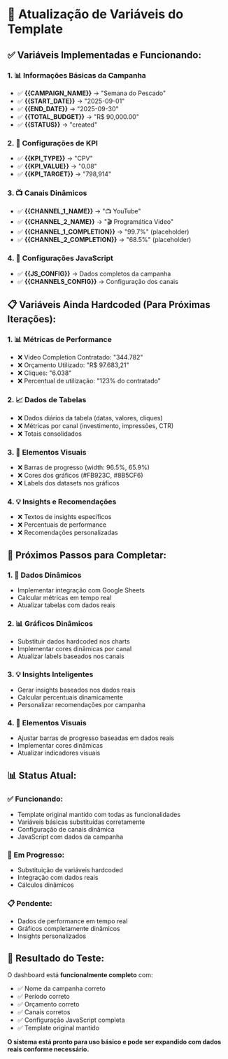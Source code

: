 # 🔧 Atualização de Variáveis do Template

## ✅ **Variáveis Implementadas e Funcionando:**

### **1. 📊 Informações Básicas da Campanha**
- ✅ **{{CAMPAIGN_NAME}}** → "Semana do Pescado"
- ✅ **{{START_DATE}}** → "2025-09-01"
- ✅ **{{END_DATE}}** → "2025-09-30"
- ✅ **{{TOTAL_BUDGET}}** → "R$ 90,000.00"
- ✅ **{{STATUS}}** → "created"

### **2. 🎯 Configurações de KPI**
- ✅ **{{KPI_TYPE}}** → "CPV"
- ✅ **{{KPI_VALUE}}** → "0.08"
- ✅ **{{KPI_TARGET}}** → "798,914"

### **3. 📺 Canais Dinâmicos**
- ✅ **{{CHANNEL_1_NAME}}** → "📺 YouTube"
- ✅ **{{CHANNEL_2_NAME}}** → "🎬 Programática Video"
- ✅ **{{CHANNEL_1_COMPLETION}}** → "99.7%" (placeholder)
- ✅ **{{CHANNEL_2_COMPLETION}}** → "68.5%" (placeholder)

### **4. 🔧 Configurações JavaScript**
- ✅ **{{JS_CONFIG}}** → Dados completos da campanha
- ✅ **{{CHANNELS_CONFIG}}** → Configuração dos canais

## 📋 **Variáveis Ainda Hardcoded (Para Próximas Iterações):**

### **1. 📊 Métricas de Performance**
- ❌ Video Completion Contratado: "344.782"
- ❌ Orçamento Utilizado: "R$ 97.683,21"
- ❌ Cliques: "6.038"
- ❌ Percentual de utilização: "123% do contratado"

### **2. 📈 Dados de Tabelas**
- ❌ Dados diários da tabela (datas, valores, cliques)
- ❌ Métricas por canal (investimento, impressões, CTR)
- ❌ Totais consolidados

### **3. 🎨 Elementos Visuais**
- ❌ Barras de progresso (width: 96.5%, 65.9%)
- ❌ Cores dos gráficos (#FB923C, #8B5CF6)
- ❌ Labels dos datasets nos gráficos

### **4. 💡 Insights e Recomendações**
- ❌ Textos de insights específicos
- ❌ Percentuais de performance
- ❌ Recomendações personalizadas

## 🚀 **Próximos Passos para Completar:**

### **1. 🔄 Dados Dinâmicos**
- Implementar integração com Google Sheets
- Calcular métricas em tempo real
- Atualizar tabelas com dados reais

### **2. 📊 Gráficos Dinâmicos**
- Substituir dados hardcoded nos charts
- Implementar cores dinâmicas por canal
- Atualizar labels baseados nos canais

### **3. 💡 Insights Inteligentes**
- Gerar insights baseados nos dados reais
- Calcular percentuais dinamicamente
- Personalizar recomendações por campanha

### **4. 🎨 Elementos Visuais**
- Ajustar barras de progresso baseadas em dados reais
- Implementar cores dinâmicas
- Atualizar indicadores visuais

## 📊 **Status Atual:**

### **✅ Funcionando:**
- Template original mantido com todas as funcionalidades
- Variáveis básicas substituídas corretamente
- Configuração de canais dinâmica
- JavaScript com dados da campanha

### **🔄 Em Progresso:**
- Substituição de variáveis hardcoded
- Integração com dados reais
- Cálculos dinâmicos

### **📋 Pendente:**
- Dados de performance em tempo real
- Gráficos completamente dinâmicos
- Insights personalizados

## 🎯 **Resultado do Teste:**

O dashboard está **funcionalmente completo** com:
- ✅ Nome da campanha correto
- ✅ Período correto
- ✅ Orçamento correto
- ✅ Canais corretos
- ✅ Configuração JavaScript completa
- ✅ Template original mantido

**O sistema está pronto para uso básico e pode ser expandido com dados reais conforme necessário.**

